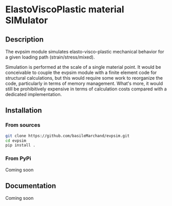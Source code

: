 # ElastoViscoPlastic material SIMulator

## Description

The evpsim module simulates elasto-visco-plastic mechanical behavior for a given loading path (strain/stress/mixed).

Simulation is performed at the scale of a single material point. It would be conceivable to couple the evpsim module with a finite element code for structural calculations, but this would require some work to reorganize the code, particularly in terms of memory management. What's more, it would still be prohibitively expensive in terms of calculation costs compared with a dedicated implementation.

## Installation

### From sources

```bash
git clone https://github.com/basileMarchand/evpsim.git
cd evpsim
pip install .
```

### From PyPi

Coming soon

## Documentation

Coming soon
